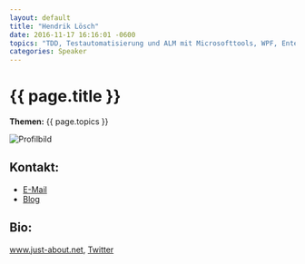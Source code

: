 ```yaml
---
layout: default
title: "Hendrik Lösch"
date: 2016-11-17 16:16:01 -0600
topics: "TDD, Testautomatisierung und ALM mit Microsofttools, WPF, Enterprise Library und Prism"
categories: Speaker
---
```


# {{ page.title }}

**Themen:** {{ page.topics }}

![Profilbild](/assets/img/speakers/dummy.jpg)

## Kontakt:
- [E-Mail](mailto:bjoern@bjro.de)
- [Blog](http://www.bjro.de/)

## Bio:

www.just-about.net, [Twitter](http://twitter.com/herrloesch)